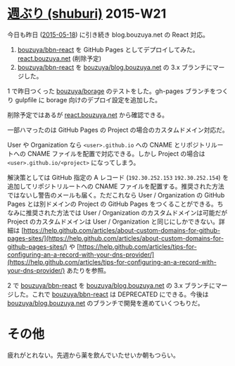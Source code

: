 # [週ぶり (shuburi)][shuburi] 2015-W21

今日も昨日 ([2015-05-18][]) に引き続き blog.bouzuya.net の React 対応。

1. [bouzuya/bbn-react][] を GitHub Pages としてデプロイしてみた。[react.bouzuya.net](http://react.bouzuya.net) (削除予定)
2. [bouzuya/bbn-react][] を [bouzuya/blog.bouzuya.net][] の 3.x ブランチにマージした。

1 で昨日つくった [bouzuya/borage][] のテストをした。gh-pages ブランチをつくり gulpfile に borage 向けのデプロイ設定を追加した。

削除予定ではあるが [react.bouzuya.net](http://react.bouzuya.net) から確認できる。

一部ハマったのは GitHub Pages の Project の場合のカスタムドメイン対応だ。

 User や Organization なら `<user>.github.io` への CNAME とリポジトリルートへの CNAME ファイルを配置で対応できる。しかし Project の場合は `<user>.github.io/<project>` になってしまう。

解決策としては GitHub 指定の A レコード (`192.30.252.153` `192.30.252.154`) を追加してリポジトリルートへの CNAME ファイルを配置する。推奨された方法ではないし警告のメールも届く。ただこれなら User / Organization の GitHub Pages とは別ドメインの Project の GitHub Pages をつくることができる。ちなみに推奨された方法では User / Organization のカスタムドメインは可能だが Project のカスタムドメインは User / Organization と同じにしかできない。詳細は [https://help.github.com/articles/about-custom-domains-for-github-pages-sites/](https://help.github.com/articles/about-custom-domains-for-github-pages-sites/) や  [https://help.github.com/articles/tips-for-configuring-an-a-record-with-your-dns-provider/](https://help.github.com/articles/tips-for-configuring-an-a-record-with-your-dns-provider/) あたりを参照。


2 で [bouzuya/bbn-react][] を [bouzuya/blog.bouzuya.net][] の 3.x ブランチにマージした。これで [bouzuya/bbn-react][] は DEPRECATED にできる。今後は [bouzuya/blog.bouzuya.net][] のブランチで開発を進めていくつもりだ。

# その他

疲れがとれない。先週から薬を飲んでいたせいか朝もつらい。

[shuburi]: http://shuburi.org
[bouzuya/bbn-react]: https://github.com/bouzuya/bbn-react
[bouzuya/blog.bouzuya.net]: https://github.com/bouzuya/blog.bouzuya.net
[bouzuya/borage]: https://github.com/bouzuya/borage
[2015-05-18]: https://blog.bouzuya.net/2015/05/18/
